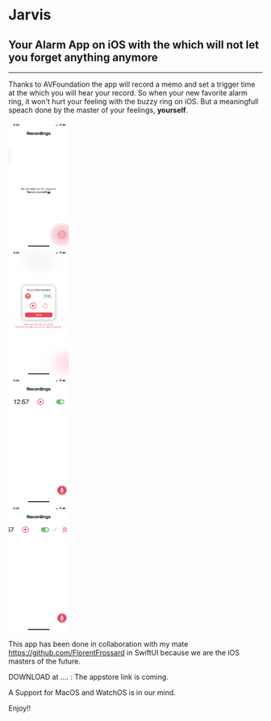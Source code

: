 # Jarvis

## Your Alarm App on iOS with the which will not let you forget anything anymore

---

Thanks to AVFoundation the app will record a memo and set a trigger time at the which you will hear your record. 
So when your new favorite alarm ring, it won't hurt your feeling with the buzzy ring on iOS. 
But a meaningfull speach done by the master of your feelings, **yourself**.


<div class="row">
  <div class="column">
    <img src="https://github.com/lucchettan/Jarvis/blob/master/homeWhileRecording.PNG" width="120" height="250">
  </div>
  <div class="column">
    <img src="https://github.com/lucchettan/Jarvis/blob/master/selectTime.PNG" alt="Forest" width="120" height="250">
  </div>
  <div class="column">
    <img src="https://github.com/lucchettan/Jarvis/blob/master/homeNotEmpty.PNG" alt="Mountains" width="120" height="250">
  </div>
  <div class="column">
    <img src="https://github.com/lucchettan/Jarvis/blob/master/editFeature.PNG" alt="Mountains" width="120" height="250">
  </div>
</div>

This app has been done in collaboration with my mate https://github.com/FlorentFrossard in SwiftUI because we are the iOS masters of the future.

DOWNLOAD at .... : The appstore link is coming.


A Support for MacOS and WatchOS is in our mind. 

Enjoy!! 
